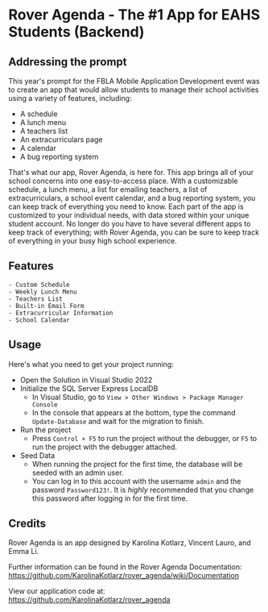 # Rover Agenda - The #1 App for EAHS Students (Backend)

## Addressing the prompt
This year's prompt for the FBLA Mobile Application Development event was to create an app that would
allow students to manage their school activities using a variety of features, including:
- A schedule
- A lunch menu
- A teachers list
- An extracurriculars page
- A calendar
- A bug reporting system

That's what our app, Rover Agenda, is here for. This app brings all of your school concerns into
one easy-to-access place. With a customizable schedule, a lunch menu, a list for emailing teachers,
a list of extracurriculars, a school event calendar, and a bug reporting system, you can keep track of
everything you need to know. Each part of the app is customized to your individual needs, with data
stored within your unique student account. No longer do you have to have several different apps to
keep track of everything; with Rover Agenda, you can be sure to keep track of everything in your busy
high school experience.

## Features
    - Custom Schedule
    - Weekly Lunch Menu
    - Teachers List
    - Built-in Email Form
    - Extracurricular Information
    - School Calendar

## Usage

Here's what you need to get your project running:
- Open the Solution in Visual Studio 2022
- Initialize the SQL Server Express LocalDB
  - In Visual Studio, go to `View > Other Windows > Package Manager Console`
  - In the console that appears at the bottom, type the command `Update-Database` and wait for the migration to finish.
- Run the project
  - Press `Control + F5` to run the project without the debugger, or `F5` to run the project with the debugger attached.
- Seed Data
  - When running the project for the first time, the database will be seeded with an admin user.
  - You can log in to this account with the username `admin` and the password `Password123!`. It is _highly_ recommended that you change this password after logging in for the first time.


## Credits

Rover Agenda is an app designed by Karolina Kotlarz, Vincent Lauro, and Emma Li.

Further information can be found in the Rover Agenda Documentation: https://github.com/KarolinaKotlarz/rover_agenda/wiki/Documentation

View our application code at: https://github.com/KarolinaKotlarz/rover_agenda

